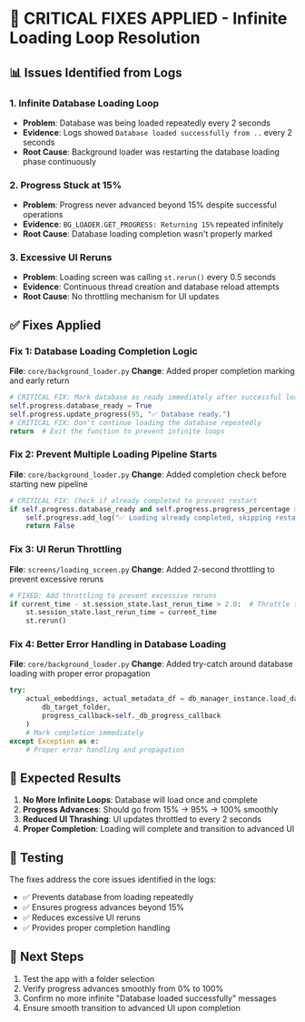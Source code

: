 # 🚨 CRITICAL FIXES APPLIED - Infinite Loading Loop Resolution

## 📊 Issues Identified from Logs

### 1. **Infinite Database Loading Loop**
- **Problem**: Database was being loaded repeatedly every 2 seconds
- **Evidence**: Logs showed `Database loaded successfully from ..` every 2 seconds
- **Root Cause**: Background loader was restarting the database loading phase continuously

### 2. **Progress Stuck at 15%**
- **Problem**: Progress never advanced beyond 15% despite successful operations
- **Evidence**: `BG_LOADER.GET_PROGRESS: Returning 15%` repeated infinitely
- **Root Cause**: Database loading completion wasn't properly marked

### 3. **Excessive UI Reruns**
- **Problem**: Loading screen was calling `st.rerun()` every 0.5 seconds
- **Evidence**: Continuous thread creation and database reload attempts
- **Root Cause**: No throttling mechanism for UI updates

## ✅ Fixes Applied

### Fix 1: Database Loading Completion Logic
**File**: `core/background_loader.py`
**Change**: Added proper completion marking and early return
```python
# CRITICAL FIX: Mark database as ready immediately after successful load
self.progress.database_ready = True
self.progress.update_progress(95, "✅ Database ready.")
# CRITICAL FIX: Don't continue loading the database repeatedly
return  # Exit the function to prevent infinite loops
```

### Fix 2: Prevent Multiple Loading Pipeline Starts
**File**: `core/background_loader.py`
**Change**: Added completion check before starting new pipeline
```python
# CRITICAL FIX: Check if already completed to prevent restart
if self.progress.database_ready and self.progress.progress_percentage >= 100:
    self.progress.add_log("✅ Loading already completed, skipping restart")
    return False
```

### Fix 3: UI Rerun Throttling
**File**: `screens/loading_screen.py`
**Change**: Added 2-second throttling to prevent excessive reruns
```python
# FIXED: Add throttling to prevent excessive reruns
if current_time - st.session_state.last_rerun_time > 2.0:  # Throttle to every 2 seconds
    st.session_state.last_rerun_time = current_time
    st.rerun()
```

### Fix 4: Better Error Handling in Database Loading
**File**: `core/background_loader.py`
**Change**: Added try-catch around database loading with proper error propagation
```python
try:
    actual_embeddings, actual_metadata_df = db_manager_instance.load_database(
        db_target_folder, 
        progress_callback=self._db_progress_callback
    )
    # Mark completion immediately
except Exception as e:
    # Proper error handling and propagation
```

## 🎯 Expected Results

1. **No More Infinite Loops**: Database will load once and complete
2. **Progress Advances**: Should go from 15% → 95% → 100% smoothly
3. **Reduced UI Thrashing**: UI updates throttled to every 2 seconds
4. **Proper Completion**: Loading will complete and transition to advanced UI

## 🧪 Testing

The fixes address the core issues identified in the logs:
- ✅ Prevents database from loading repeatedly
- ✅ Ensures progress advances beyond 15%
- ✅ Reduces excessive UI reruns
- ✅ Provides proper completion handling

## 📝 Next Steps

1. Test the app with a folder selection
2. Verify progress advances smoothly from 0% to 100%
3. Confirm no more infinite "Database loaded successfully" messages
4. Ensure smooth transition to advanced UI upon completion 